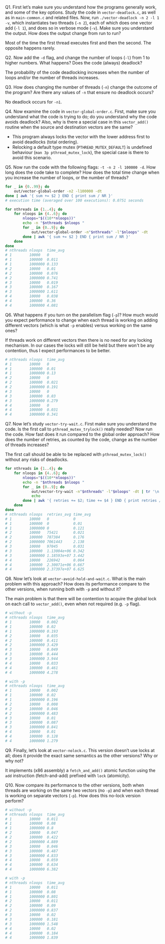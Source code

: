 Q1. First let’s make sure you understand how the programs generally work, and some of the key options. Study the code in `vector-deadlock.c`, as well as in `main-common.c` and related files. Now, run `./vector-deadlock -n 2 -l 1 -v`, which instantiates two threads (`-n 2`), each of which does one vector add (`-l 1`), and does so in verbose mode (`-v`). Make sure you understand the output. How does the output change from run to run?

Most of the time the first thread executes first and then the second. The opposite happens rarely.

Q2. Now add the `-d` flag, and change the number of loops (`-l`) from 1 to higher numbers. What happens? Does the code (always) deadlock?

The probability of the code deadlocking increases when the number of loops and/or the number of threads increases.

Q3. How does changing the number of threads (`-n`) change the outcome of the program? Are there any values of `-n` that ensure no deadlock occurs?

No deadlock occurs for `-n1`.

Q4. Now examine the code in `vector-global-order.c`. First, make sure you understand what the code is trying to do; do you understand why the code avoids deadlock? Also, why is there a special case in this `vector_add()` routine when the source and destination vectors are the same?

* This program always locks the vector with the lower address first to avoid deadlocks (total ordering).
* Relocking a default type mutex (`PTHREAD_MUTEX_DEFAULT`) is undefined behaviour (`man 3p pthread_mutex_lock`), the special case is there to avoid this scenario.

Q5. Now run the code with the following flags: `-t -n 2 -l 100000 -d`. How long does the code take to complete? How does the total time change when you increase the number of loops, or the number of threads?

```sh
for _ in {0..99}; do
    out/vector-global-order -n2 -l100000 -dt
done | awk '{ sum += $2 } END { print sum / NR }'
# execution time (averaged over 100 executions): 0.0751 seconds
```

```sh
for nthreads in {1..4}; do
    for nloops in {4..6}; do
        nloops="$((10**nloops))"
        echo -n "$nthreads $nloops "
        for _ in {0..9}; do
            out/vector-global-order -n"$nthreads" -l"$nloops" -dt
        done | awk '{ sum += $2 } END { print sum / NR }'
    done
done
# nthreads nloops  time_avg
# 1        10000   0
# 1        100000  0.011
# 1        1000000 0.133
# 2        10000   0.01
# 2        100000  0.076
# 2        1000000 0.741
# 3        10000   0.019
# 3        100000  0.167
# 3        1000000 1.611
# 4        10000   0.038
# 4        100000  0.36
# 4        1000000 4.081
```

Q6. What happens if you turn on the parallelism flag (`-p`)? How much would you expect performance to change when each thread is working on adding different vectors (which is what `-p` enables) versus working on the same ones?

If threads work on different vectors then there is no need for any locking mechanism. In our cases the locks will still be held but there won't be any contention, thus I expect performances to be better.

```sh
# nthreads nloops  time_avg
# 1        10000   0
# 1        100000  0.01
# 1        1000000 0.13
# 2        10000   0
# 2        100000  0.021
# 2        1000000 0.191
# 3        10000   0
# 3        100000  0.03
# 3        1000000 0.279
# 4        10000   0
# 4        100000  0.031
# 4        1000000 0.341
```

Q7. Now let’s study `vector-try-wait.c`. First make sure you understand the code. Is the first call to `pthread_mutex_trylock()` really needed? Now run the code. How fast does it run compared to the global order approach? How does the number of retries, as counted by the code, change as the number of threads increases?

The first call should be able to be replaced with `pthread_mutex_lock()` without any risks of deadlocks.

```sh
for nthreads in {1..4}; do
    for nloops in {4..6}; do
        nloops="$((10**nloops))"
        echo -n "$nthreads $nloops "
        for _ in {0..9}; do
            out/vector-try-wait -n"$nthreads" -l"$nloops" -dt | tr '\n' ' '
            echo
        done | awk '{ retries += $2; time += $4 } END { print retries / NR, time / NR }'
    done
done
# nthreads nloops  retries_avg time_avg
# 1        10000   0           0
# 1        100000  0           0.01
# 1        1000000 0           0.121
# 2        10000   75421       0.021
# 2        100000  787384      0.176
# 2        1000000 7061443     2.138
# 3        10000   97045       0.031
# 3        100000  1.13004e+06 0.342
# 3        1000000 1.18593e+07 3.442
# 4        10000   226942      0.064
# 4        100000  2.30071e+06 0.667
# 4        1000000 2.37397e+07 6.625
```

Q8. Now let’s look at `vector-avoid-hold-and-wait.c`. What is the main problem with this approach? How does its performance compare to the other versions, when running both with `-p` and without it?

The main problem is that there will be contention to acquire the global lock on each call to `vector_add()`, even when not required (e.g. `-p` flag).

```sh
# without -p
# nthreads nloops  time_avg
# 1        10000   0.002
# 1        100000  0.02
# 1        1000000 0.193
# 2        10000   0.035
# 2        100000  0.411
# 2        1000000 3.429
# 3        10000   0.049
# 3        100000  0.444
# 3        1000000 3.944
# 4        10000   0.033
# 4        100000  0.461
# 4        1000000 4.278

# with -p
# nthreads nloops  time_avg
# 1        10000   0.002
# 1        100000  0.02
# 1        1000000 0.196
# 2        10000   0.008
# 2        100000  0.046
# 2        1000000 0.483
# 3        10000   0.01
# 3        100000  0.087
# 3        1000000 0.841
# 4        10000   0.01
# 4        100000  0.128
# 4        1000000 1.279
```

Q9. Finally, let’s look at `vector-nolock.c`. This version doesn’t use locks at all; does it provide the exact same semantics as the other versions? Why or why not?

It implements (x86 assembly) a `fetch_and_add()` atomic function using the `add` instruction (fetch-and-add) prefixed with `lock` (atomicity).

Q10. Now compare its performance to the other versions, both when threads are working on the same two vectors (no `-p`) and when each thread is working on separate vectors (`-p`). How does this no-lock version perform?

```sh
# without -p
# nthreads nloops  time_avg
# 1        10000   0.011
# 1        100000  0.08
# 1        1000000 0.8
# 2        10000   0.047
# 2        100000  0.422
# 2        1000000 4.889
# 3        10000   0.046
# 3        100000  0.487
# 3        1000000 4.833
# 4        10000   0.059
# 4        100000  0.634
# 4        1000000 6.382

# with -p
# nthreads nloops  time_avg
# 1        10000   0.011
# 1        100000  0.08
# 1        1000000 0.801
# 2        10000   0.011
# 2        100000  0.09
# 2        1000000 0.837
# 3        10000   0.02
# 3        100000  0.181
# 3        1000000 1.548
# 4        10000   0.02
# 4        100000  0.184
# 4        1000000 1.839
```
